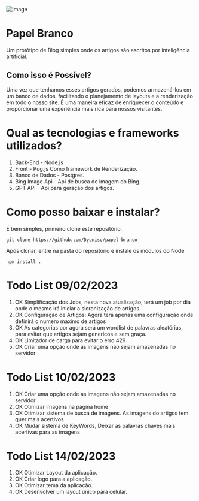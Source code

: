 ![image](https://github.com/Dyoniso/GPT-Overnews/assets/57969605/2bd4bca4-fd97-470d-9575-521a2d24340e)

# Papel Branco
Um protótipo de Blog simples onde os artigos são escritos por inteligência artificial.

## Como isso é Possível?
Uma vez que tenhamos esses artigos gerados, podemos armazená-los em um banco de dados, facilitando o planejamento de layouts e a renderização em todo o nosso site. É uma maneira eficaz de enriquecer o conteúdo e proporcionar uma experiência mais rica para nossos visitantes.

# Qual as tecnologias e frameworks utilizados?
1. Back-End - Node.js
2. Front - Pug.js Como framework de Renderização.
3. Banco de Dados - Postgres.
4. Bing Image Api - Api de busca de imagem do Bing.
5. GPT API - Api para geração dos artigos.

# Como posso baixar e instalar?
É bem simples, primeiro clone este repositório.
```
git clone https://github.com/Dyoniso/papel-branco
```

Após clonar, entre na pasta do repositório e instale os módulos do Node
```
npm install .
```

# Todo List 09/02/2023

1. OK Simplificação dos Jobs, nesta nova atualização, terá um job por dia onde o mesmo irá iniciar a sicronização de artigos
2. OK Configuração de Artigos: Agora terá apenas uma configuração onde definirá o numero maximo de artigos
3. OK As categorias por agora será um wordlist de palavras aleatórias, para evitar que artigos sejam genericos e sem graça.
4. OK Limitador de carga para evitar o erro 429
5. OK Criar uma opção onde as imagens não sejam amazenadas no servidor

# Todo List 10/02/2023

1. OK Criar uma opção onde as imagens não sejam amazenadas no servidor
2. OK Otimizar imagens na página home
3. OK Otimizar sistema de busca de imagens. As imagens do artigos tem quer mais acertivos
4. OK Mudar sistema de KeyWords, Deixar as palavras chaves mais acertivas para as imagens

# Todo List 14/02/2023

1. OK Otimizar Layout da aplicação.
2. OK Criar logo para a aplicação.
3. OK Otimizar tema da aplicação.
4. OK Desenvolver um layout único para celular.
